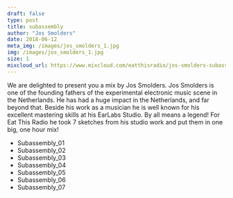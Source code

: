 ```yaml
---
draft: false
type: post
title: subassembly
author: "Jos Smolders"
date: 2018-06-12
meta_img: /images/jos_smolders_1.jpg
img: /images/jos_smolders_1.jpg
size: 1
mixcloud_url: https://www.mixcloud.com/eatthisradio/jos-smolders-subassembly/
---
```


We are delighted to present you a mix by Jos Smolders. Jos Smolders is one of the founding fathers of the experimental electronic music scene in the Netherlands. He has had a huge impact in the Netherlands, and far beyond that. Beside his work as a musician he is well known for his excellent mastering skills at his EarLabs Studio. By all means a legend! 
For Eat This Radio he took 7 sketches from his studio work and put them in one big, one hour mix! 

- Subassembly_01
- Subassembly_02
- Subassembly_03
- Subassembly_04
- Subassembly_05
- Subassembly_06
- Subassembly_07